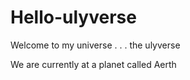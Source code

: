 # Hello-ulyverse
Welcome to my universe . . . the ulyverse


We are currently at a planet called Aerth
